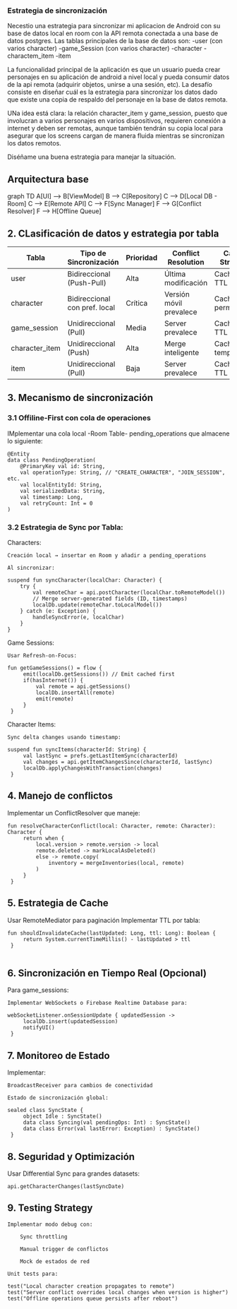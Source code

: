 ### Estrategia de sincronización

Necestio una estrategia para sincronizar mi aplicacion de Android con su base de datos local en room con la API remota conectada a una base de datos postgres.
Las tablas principales de la base de datos son:
-user (con varios character)
-game_Session (con varios character)
-character 
-charactem_item
-item

La funcionalidad principal de la aplicación es que un usuario pueda crear personajes en su aplicación de android a nivel local y pueda consumir datos de la api remota (adquirir objetos, unirse a una sesión, etc). La desafío consiste en diseñar cuál es la estrategia para sincronizar los datos dado que existe una copia de respaldo del personaje en la base de datos remota. 

UNa idea está clara: la relación character_item y game_session, puesto que involucran a varios personajes en varios dispositivos, requieren conexión a internet y deben ser remotas, aunque también tendrán su copia local para asegurar que los screens cargan de manera fluida mientras se sincronizan los datos remotos. 

Diséñame una buena estrategia para manejar la situación.


## Arquitectura base

graph TD
    A[UI] --> B[ViewModel]
    B --> C[Repository]
    C --> D[Local DB - Room]
    C --> E[Remote API]
    C --> F[Sync Manager]
    F --> G[Conflict Resolver]
    F --> H[Offline Queue]
    
    
## 2. CLasificación de datos y estrategia por tabla

| Tabla          | Tipo de Sincronización              | Prioridad | Conflict Resolution            | Cache Strategy         |
|---------------|-----------------------------------|-----------|--------------------------------|-------------------------|
| user         | Bidireccional (Push-Pull)         | Alta      | Última modificación           | Cache con TTL 1h       |
| character    | Bidireccional con pref. local     | Crítica   | Versión móvil prevalece       | Cache permanente       |
| game_session | Unidireccional (Pull)            | Media     | Server prevalece              | Cache con TTL 15min    |
| character_item | Unidireccional (Push)          | Alta      | Merge inteligente             | Cache temporal         |
| item         | Unidireccional (Pull)            | Baja      | Server prevalece              | Cache con TTL 24h      |



## 3. Mecanismo de sincronización


### 3.1 Offiline-First con cola de operaciones

IMplementar una cola local -Room Table- pending_operations que almacene lo siguiente:
```
@Entity
data class PendingOperation(
    @PrimaryKey val id: String,
    val operationType: String, // "CREATE_CHARACTER", "JOIN_SESSION", etc.
    val localEntityId: String,
    val serializedData: String,
    val timestamp: Long,
    val retryCount: Int = 0
)
```

### 3.2 Estrategia de Sync por Tabla:

Characters:

    Creación local → insertar en Room y añadir a pending_operations

    Al sincronizar:
    
```
suspend fun syncCharacter(localChar: Character) {
    try {
        val remoteChar = api.postCharacter(localChar.toRemoteModel())
        // Merge server-generated fields (ID, timestamps)
        localDb.update(remoteChar.toLocalModel()) 
    } catch (e: Exception) {
        handleSyncError(e, localChar)
    }
}
```

Game Sessions:

    Usar Refresh-on-Focus:

```
fun getGameSessions() = flow {
     emit(localDb.getSessions()) // Emit cached first
     if(hasInternet()) {
         val remote = api.getSessions()
         localDb.insertAll(remote)
         emit(remote)
     }
 }
```

Character Items:

    Sync delta changes usando timestamp:


```
suspend fun syncItems(characterId: String) {
     val lastSync = prefs.getLastItemSync(characterId)
     val changes = api.getItemChangesSince(characterId, lastSync)
     localDb.applyChangesWithTransaction(changes)
 }
```


## 4. Manejo de conflictos

Implementar un ConflictResolver que maneje:

```
fun resolveCharacterConflict(local: Character, remote: Character): Character {
     return when {
         local.version > remote.version -> local
         remote.deleted -> markLocalAsDeleted()
         else -> remote.copy(
             inventory = mergeInventories(local, remote)
         )
     }
 }
```


## 5. Estrategia de Cache

Usar RemoteMediator para paginación
Implementar TTL por tabla:
```
fun shouldInvalidateCache(lastUpdated: Long, ttl: Long): Boolean {
     return System.currentTimeMillis() - lastUpdated > ttl
 }
 
```



## 6. Sincronización en Tiempo Real (Opcional)


Para game_sessions:

    Implementar WebSockets o Firebase Realtime Database para:


```
webSocketListener.onSessionUpdate { updatedSession ->
     localDb.insert(updatedSession)
     notifyUI()
 }
```

## 7. Monitoreo de Estado

Implementar:

    BroadcastReceiver para cambios de conectividad

    Estado de sincronización global:

```
sealed class SyncState {
     object Idle : SyncState()
     data class Syncing(val pendingOps: Int) : SyncState()
     data class Error(val lastError: Exception) : SyncState()
 }
```

## 8. Seguridad y Optimización

Usar Differential Sync para grandes datasets:

```
api.getCharacterChanges(lastSyncDate)
```


## 9. Testing Strategy

    Implementar modo debug con:

        Sync throttling

        Manual trigger de conflictos

        Mock de estados de red

    Unit tests para:


```
test("Local character creation propagates to remote")
test("Server conflict overrides local changes when version is higher")
test("Offline operations queue persists after reboot")
```


